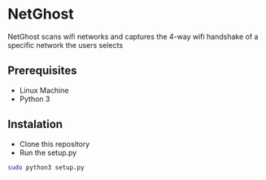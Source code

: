 # NetGhost
NetGhost scans wifi networks and captures the 4-way wifi handshake of a specific network the users selects

## Prerequisites
- Linux Machine
- Python 3

## Instalation
- Clone this repository
- Run the setup.py
```bash
sudo python3 setup.py

